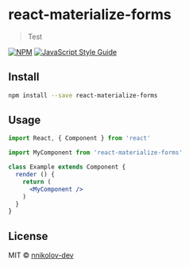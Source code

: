 # react-materialize-forms

> Test

[![NPM](https://img.shields.io/npm/v/react-materialize-forms.svg)](https://www.npmjs.com/package/react-materialize-forms) [![JavaScript Style Guide](https://img.shields.io/badge/code_style-standard-brightgreen.svg)](https://standardjs.com)

## Install

```bash
npm install --save react-materialize-forms
```

## Usage

```jsx
import React, { Component } from 'react'

import MyComponent from 'react-materialize-forms'

class Example extends Component {
  render () {
    return (
      <MyComponent />
    )
  }
}
```

## License

MIT © [nnikolov-dev](https://github.com/nnikolov-dev)
